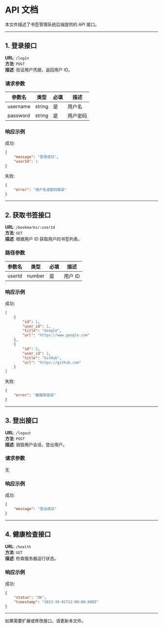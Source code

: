 # API 文档

本文件描述了书签管理系统后端提供的 API 接口。

---

## 1. 登录接口

**URL**: `/login`  
**方法**: `POST`  
**描述**: 验证用户凭据，返回用户 ID。

### 请求参数

| 参数名     | 类型   | 必填 | 描述       |
|------------|--------|------|------------|
| username   | string | 是   | 用户名     |
| password   | string | 是   | 用户密码   |

### 响应示例

成功:
```json
{
    "message": "登录成功",
    "userId": 1
}
```

失败:
```json
{
    "error": "用户名或密码错误"
}
```

---

## 2. 获取书签接口

**URL**: `/bookmarks/:userId`  
**方法**: `GET`  
**描述**: 根据用户 ID 获取用户的书签列表。

### 路径参数

| 参数名  | 类型   | 必填 | 描述       |
|---------|--------|------|------------|
| userId  | number | 是   | 用户 ID    |

### 响应示例

成功:
```json
[
    {
        "id": 1,
        "user_id": 1,
        "title": "Google",
        "url": "https://www.google.com"
    },
    {
        "id": 2,
        "user_id": 1,
        "title": "GitHub",
        "url": "https://github.com"
    }
]
```

失败:
```json
{
    "error": "数据库错误"
}
```

---

## 3. 登出接口

**URL**: `/logout`  
**方法**: `POST`  
**描述**: 销毁用户会话，登出用户。

### 请求参数

无

### 响应示例

成功:
```json
{
    "message": "登出成功"
}
```

---

## 4. 健康检查接口

**URL**: `/health`  
**方法**: `GET`  
**描述**: 检查服务器运行状态。

### 响应示例

成功:
```json
{
    "status": "OK",
    "timestamp": "2023-10-01T12:00:00.000Z"
}
```

---

如果需要扩展或修改接口，请更新本文件。
